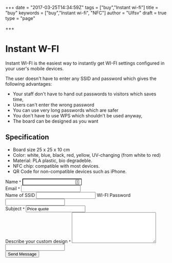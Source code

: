 +++
date = "2017-03-25T14:34:59Z"
tags = ["buy","Instant wi-fi"]
title = "buy"
keywords = ["buy","Instant wi-fi", "NFC"]
author = "Ulfsv"
draft = true
type = "page"

+++

# Instant W-FI

Instant WI-FI is the easiest way to instantly get WI-FI settings configured in your user's mobile devices.

The user doesn't have to enter any SSID and password which gives the following advantages:

 - Your staff don't have to hand out passwords to visitors which saves time,
 - Users can't enter the wrong password
 - You can use very long passwords which are safer
 - You don't have to use WPS which shouldn't be used anyway,
 - The board can be designed as you want
 
## Specification

- Board size 25 x 25 x 10 cm
- Color: white, blue, black, red, yellow,  UV-changing (from white to red)
- Material: PLA plastic, bio degradeble.
- NFC chip: compatible with most devices.
- QR Code for non-compatible devices such as iPhone.

<form class="nobottommargin" id="template-contactform" name="template-contactform" novalidate="novalidate">
<div class="form-process"></div>
<div class="col_one_third">
<label for="template-contactform-name">Name
<small>*</small>
</label>
<input type="text" id="template-contactform-name" name="template-contactform-name" value="" class="sm-form-control required" aria-required="true" style="background-image: url(&quot;data:image/png;base64,iVBORw0KGgoAAAANSUhEUgAAABAAAAAQCAYAAAAf8/9hAAABHklEQVQ4EaVTO26DQBD1ohQWaS2lg9JybZ+AK7hNwx2oIoVf4UPQ0Lj1FdKktevIpel8AKNUkDcWMxpgSaIEaTVv3sx7uztiTdu2s/98DywOw3Dued4Who/M2aIx5lZV1aEsy0+qiwHELyi+Ytl0PQ69SxAxkWIA4RMRTdNsKE59juMcuZd6xIAFeZ6fGCdJ8kY4y7KAuTRNGd7jyEBXsdOPE3a0QGPsniOnnYMO67LgSQN9T41F2QGrQRRFCwyzoIF2qyBuKKbcOgPXdVeY9rMWgNsjf9ccYesJhk3f5dYT1HX9gR0LLQR30TnjkUEcx2uIuS4RnI+aj6sJR0AM8AaumPaM/rRehyWhXqbFAA9kh3/8/NvHxAYGAsZ/il8IalkCLBfNVAAAAABJRU5ErkJggg==&quot;); background-repeat: no-repeat; background-attachment: scroll; background-size: 16px 18px; background-position: 98% 50%; cursor: auto;">
</div>
<div class="col_one_third">
<label for="template-contactform-email">Email
<small>*</small>
</label>
<input type="email" id="template-contactform-email" name="template-contactform-email" value="" class="required email sm-form-control" aria-required="true">
</div>
<div class="col_one_third col_last">
<label for="template-contactform-ssid">Name of SSID</label>
<input type="text" id="template-contactform-ssid" name="template-contactform-ssid" value="" class="sm-form-control">
<label for="template-contactform-passwd">WI-FI Password</label>
<input type="text" id="template-contactform-passwd" name="template-contactform-passwd" value="" class="sm-form-control">
</div>
<div class="clear"></div>
<div class="col_full">
<label for="template-contactform-subject">Subject
<small>*</small>
</label>
<input type="text" id="template-contactform-subject" name="template-contactform-subject" value="Price quote" class="required sm-form-control" aria-required="true">
</div>
<div class="clear"></div>
<div class="col_full">
<label for="template-contactform-message">Describe your custom design
<small>*</small>
</label>
<textarea class="required sm-form-control" id="template-contactform-message" name="template-contactform-message" rows="6" cols="30" aria-required="true"></textarea>
</div>
<div class="col_full hidden">
<input type="text" id="template-contactform-botcheck" name="template-contactform-botcheck" value="" class="sm-form-control">
</div>
<div class="col_full">
<button class="button button-3d nomargin" type="submit" id="template-contactform-submit" name="template-contactform-submit" value="submit">Send Message</button>
</div>
</form>

